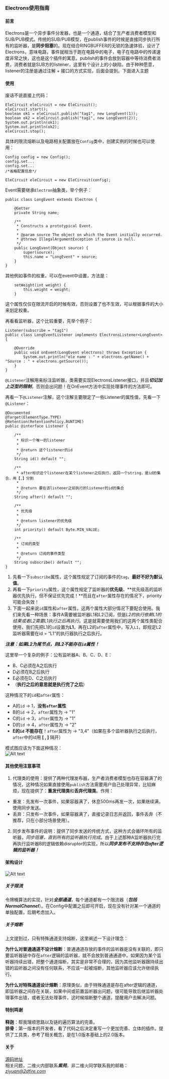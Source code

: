 ### Electrons使用指南

#### 前言<br/>
Electrons是一个异步事件分发器，也是一个通道，结合了生产者消费者模型和SUB/PUB模式。传统的SUB/PUB模型，在publish事件的时候是直接同步执行所有的监听器，是**同步阻塞**的。现在结合RINGBUFFER的无锁的急速体验，设计了Electrons，意味电路，事件就相当于跑在电路中的电子，电子在电路中的传递速度非常之快，这也是这个插件的寓意。publish的事件会放到容器中等待消费者消费，消费者就是SUB方的listener，这里有个设计上的小缺陷，由于种种愿意，listener的注册是通过注解 + 接口的方式实现，后面会提到。下面进入主题<br/>

#### 使用<br/>
废话不说直接上代码：<br/>

```
EleCircuit eleCircuit = new EleCircuit();
eleCircuit.start();
boolean ok1 = eleCircuit.publish("tag1", new LongEvent(1));
boolean ok2 = eleCircuit.publish("tag1", new LongEvent(2));
System.out.println(ok1);
System.out.println(ok2);
eleCircuit.stop();
```

具体的限流熔断以及电路相关配置放在`Config`类中，创建实例的时候也可以使用：<br/>

```
Config config = new Config();
config.set...
config.set...
/*省略配置信息*/

EleCircuit eleCircuit = new EleCircuit(config);
```

Event需要继承`Electron`抽象类，举个例子：<br/>

```
public class LongEvent extends Electron {

    @Getter
    private String name;

    /**
     * Constructs a prototypical Event.
     *
     * @param source The object on which the Event initially occurred.
     * @throws IllegalArgumentException if source is null.
     */
    public LongEvent(Object source) {
        super(source);
        this.name = "LongEvent" + source;
    }
}
```

其他例如事件的权重，可以在event中设置，方法是：<br/>

```
    setWeight(int weight) {
        this.weight = weight;
    }
```

这个属性仅仅在限流开启的时候有效，否则设置了也不生效，可以根据事件的大小来划定权重。<br/>

再看看监听器，这个比较重要，先举个例子：<br/>

```
Listener(subscribe = "tag1")
public class LongEventListener implements ElectronsListener<LongEvent> {

    @Override
    public void onEvent(LongEvent electrons) throws Exception {
        System.out.println("ele name : " + electrons.getName() + "Source : " + electrons.getSource());
    }
}
```
`@Listener`注解用来标注监听器，类需要实现ElectronsListener接口，并且***切记加上泛型的限制***，否则会出问题！在OnEvent方法中实现处理事件的方法即可。<br/>

再看一下`@Listener`注解，这个注解主要限定了一些Listener的属性值，先看一下`@Listener`：<br/>

```
@Documented
@Target(ElementType.TYPE)
@Retention(RetentionPolicy.RUNTIME)
public @interface Listener {

    /**
     * 标识一个唯一的listener
     *
     * @return 这个listener的id
     */
    String id() default "";

    /**
     * after标识这个listener在某个listener之后执行，返回一个string，是id的集合，用【,】分割
     *
     * @return 要在该listener之前执行的listener的id的集合
     */
    String after() default "";

    /**
     * 优先级
     *
     * @return listener的优先级
     */
    int priority() default Byte.MIN_VALUE;

    /**
     * 订阅的类型
     *
     * @return 订阅的事件类型
     */
    String subscribe() default "";
}
```

1. 先看一下`subscribe`属性，这个属性规定了订阅的事件的`tag`，**最好不好为默认值**。<br/>
2. 再看一下`priority`属性，这个属性规定了监听器的**优先级**，**优先级高的监听器优先执行，但不保证优先完成！**而且在`after`属性存在的情况下，priority可能会失效！<br/>
3. 下面一起来说`id`属性和`after`属性，这两个属性大部分情况下要配合使用。我们来先看一种场景：事件A需要被监听器L1和L2订阅，但是*L2的执行依赖L1的结果或者L2需要L1执行之后再执行*。这是就需要使用我们的这两个属性类配合使用，我们先把L1的`id`设置为**L1**，再在L2的`after`属性中，写入`L1`，即规定L2监听器需要在id = “L1”的执行器执行之后执行。<br/>

***注意：如果L2为尾节点，则L2不能存在`id`属性！***<br/>

这里举一个复杂的例子：公有监听器A、B、C、D、E：<br/>
* B、C必须在A之后执行<br/>
* D必须在B之后执行<br/>
* E必须在D、C之后执行<br/>
* （**执行之后的意思就是执行完了之后**）<br/>

这种情况下的`id`和`after`属性：<br/>
* A的`id` -> 1，**没有`after`属性**<br/>
* B的`id` -> 2，`after`属性为 -> "1"<br/>
* C的`id` -> 3，`after`属性为 -> "1"<br/>
* D的`id` -> 4，`after`属性为 -> "2"<br/>
* **E的`id` 不能存在**！`after`属性为 -> "3,4"（如果在多个监听器执行之后执行，`after`中的id用 **[ , ]** 隔开）<br/>

模式图应该为下面这种情况：<br/>
![Alt text](./监听器模型图.png)
<br/>

#### 其他使用注意事项<br/>
1. 代理类的使用：提供了两种代理发布器，生产者消费者模型也存在容器满了的情况，这种情况如果直接使用`publish`方法需要用户自己处理异常，比较麻烦，现在提供了：**重发代理类**和**丢弃代理类**。作用：<br/>
* 重发：先发布一次事件，如果容器满了，休息500ms再发一次，如果继续满，使用同步发送。<br/>
* 丢弃：只发布一次事件，如果容器满了，直接记录日志并返回，事件丢弃（不推荐，只在小部分场景使用）。<br/>
2. 同步发布事件的说明：提供了同步发送的传统方式，这种方式会循环所有的监听器，*同步阻塞，直到所有的监听器执行完成*。由于上述那种A监听器执行完再执行监听器B的逻辑依赖disruptor的实现，所以***同步发布不支持存在after逻辑的监听器！***<br/>

#### 架构设计<br/>
![Alt text](./electrons架构图.png)
<br/>

##### 关于限流<br/>
令牌桶算法的实现，针对***全部通道***，每个通道都有一个限流器（***包括NormalChannel***）。在Config中配置之后即可开启，现在没有针对某一个通道的单独配置，后期考虑加入。<br/>

##### 关于熔断<br/>
上文提到过，只有特殊通道支持熔断，这里阐述一下设计理念：<br/>

**为什么对普通通道不设计熔断**：普通通道存放的事件的监听器是没有关联的，即只要监听器链中存在`after`逻辑的监听器，就不会放到普通通道中。如果因为某个监听器持续出错，把整个通道熔断，其实是非常不合理的，因为其他监听器跟持续出错的监听器之间没有任何联系，不应该一起被熔断，其他监听器应该允许继续执行。<br/>

**为什么对特殊通道设计熔断**：原理类似，由于特殊通道是存在after逻辑的通道，即监听器之间存在关联，如果中间或前置监听器出问题，很可能导致后继监听器处理事件出错，或者无法处理事件，这时候熔断整个通道，提醒用户去解决问题。<br/>

#### 特别鸣谢<br/>
**释迦**：帮我理顺思路以及链的遍历算法的完善。<br/>
**排骨**：第一版本的开发者，看了代码之后决定重写一个更加完善、立体的插件。提供了工具类，参考了相关概念，是在1.0版本基础上的2.0版本。<br/>

#### 关于<br/>
[源码地址](https://github.com/carryxyh/Electrons)<br/>
相关问题，二维火内部联系***紫苑***，非二维火同学联系我的邮箱：*ziyuan@2dfire.com*<br/>